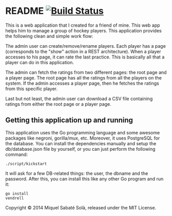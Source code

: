 # README [![Build Status](https://travis-ci.org/mssola/vendrell.svg?branch=master)](https://travis-ci.org/mssola/vendrell)

This is a web application that I created for a friend of mine. This web app helps
him to manage a group of hockey players. This application provides the
following clean and simple work flow:

The admin user can create/remove/rename players. Each player has a page
(corresponds to the "show" action in a REST architecture). When a player
accesses to his page, it can rate the last practice. This is basically all that
a player can do in this application.

The admin can fetch the ratings from two different pages: the root page and a
player page. The root page has all the ratings from all the players on the
system. If the admin accesses a player page, then he fetches the ratings from
this specific player.

Last but not least, the admin user can download a CSV file containing ratings
from either the root page or a player page.

## Getting this application up and running

This application uses the Go programming language and some awesome packages
like negroni, gorilla/mux, etc. Moreover, it uses PostgreSQL for the database.
You can install the dependencies manually and setup the db/database.json file
by yourself, or you can just perform the following command:

    ./script/kickstart

It will ask for a few DB-related things: the user, the dbname and the password.
After this, you can install this like any other Go program and run it:

    go install
    vendrell

Copyright &copy; 2014 Miquel Sabaté Solà, released under the MIT License.

